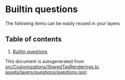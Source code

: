 [//]: # (WARNING: this file is automatically generated. Please find the sources at the bottom and edit those sources)

 Builtin questions 
===================



The following items can be easily reused in your layers

## Table of contents

1. [Builtin questions](#builtin-questions)

 

This document is autogenerated from [src/Customizations/SharedTagRenderings.ts](https://github.com/pietervdvn/MapComplete/blob/develop/src/Customizations/SharedTagRenderings.ts), [assets/layers/questions/questions.json](https://github.com/pietervdvn/MapComplete/blob/develop/assets/layers/questions/questions.json)
